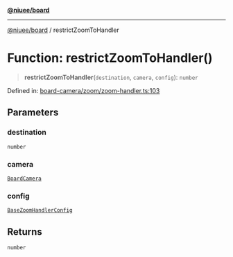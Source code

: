 [**@niuee/board**](../README.md)

***

[@niuee/board](../globals.md) / restrictZoomToHandler

# Function: restrictZoomToHandler()

> **restrictZoomToHandler**(`destination`, `camera`, `config`): `number`

Defined in: [board-camera/zoom/zoom-handler.ts:103](https://github.com/niuee/board/blob/d74620e4e63da3004adfc7105b7f1136fce9577c/src/board-camera/zoom/zoom-handler.ts#L103)

## Parameters

### destination

`number`

### camera

[`BoardCamera`](../interfaces/BoardCamera.md)

### config

[`BaseZoomHandlerConfig`](../type-aliases/BaseZoomHandlerConfig.md)

## Returns

`number`
